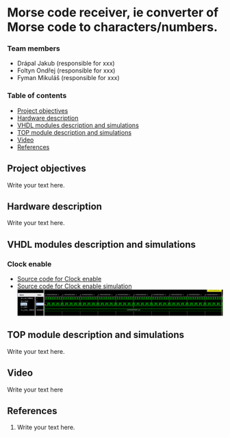 # Morse code receiver, ie converter of Morse code to characters/numbers.

### Team members

* Drápal Jakub (responsible for xxx)
* Foltyn Ondřej (responsible for xxx)
* Fyman Mikuláš (responsible for xxx)


### Table of contents

* [Project objectives](#objectives)
* [Hardware description](#hardware)
* [VHDL modules description and simulations](#modules)
* [TOP module description and simulations](#top)
* [Video](#video)
* [References](#references)

<a name="objectives"></a>

## Project objectives

Write your text here.

<a name="hardware"></a>

## Hardware description

Write your text here.

<a name="modules"></a>

## VHDL modules description and simulations

### Clock enable 
* [Source code for Clock enable](https://github.com/OndraFoltyn/Morse-code-receiver-ie-converter-ofMorse-code-to-characters-numbers/blob/main/design/clock_enable.vhdl)
* [Source code for Clock enable simulation ](https://github.com/OndraFoltyn/Morse-code-receiver-ie-converter-ofMorse-code-to-characters-numbers/blob/main/tb/clock_en_tb.vhdl)
![clk](https://github.com/OndraFoltyn/Morse-code-receiver-ie-converter-ofMorse-code-to-characters-numbers/blob/main/images/tb_clock_enable.png)

<a name="top"></a>

## TOP module description and simulations

Write your text here.

<a name="video"></a>

## Video

Write your text here

<a name="references"></a>

## References

1. Write your text here.

